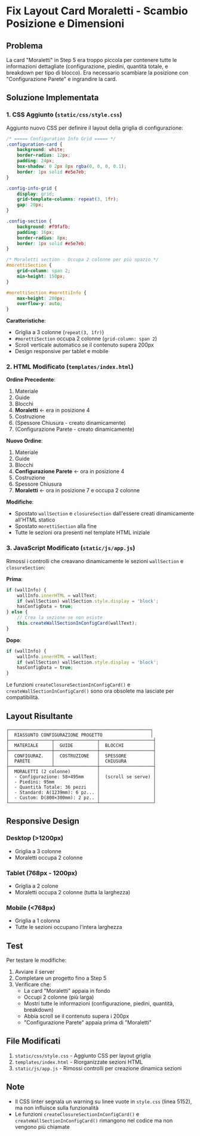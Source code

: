 # Fix Layout Card Moraletti - Scambio Posizione e Dimensioni

## Problema
La card "Moraletti" in Step 5 era troppo piccola per contenere tutte le informazioni dettagliate (configurazione, piedini, quantità totale, e breakdown per tipo di blocco). Era necessario scambiare la posizione con "Configurazione Parete" e ingrandire la card.

## Soluzione Implementata

### 1. CSS Aggiunto (`static/css/style.css`)

Aggiunto nuovo CSS per definire il layout della griglia di configurazione:

```css
/* ===== Configuration Info Grid ===== */
.configuration-card {
    background: white;
    border-radius: 12px;
    padding: 24px;
    box-shadow: 0 2px 8px rgba(0, 0, 0, 0.1);
    border: 1px solid #e5e7eb;
}

.config-info-grid {
    display: grid;
    grid-template-columns: repeat(3, 1fr);
    gap: 20px;
}

.config-section {
    background: #f9fafb;
    padding: 16px;
    border-radius: 8px;
    border: 1px solid #e5e7eb;
}

/* Moraletti section - Occupa 2 colonne per più spazio */
#morettiSection {
    grid-column: span 2;
    min-height: 150px;
}

#morettiSection #morettiInfo {
    max-height: 200px;
    overflow-y: auto;
}
```

**Caratteristiche**:
- Griglia a 3 colonne (`repeat(3, 1fr)`)
- `#morettiSection` occupa 2 colonne (`grid-column: span 2`)
- Scroll verticale automatico se il contenuto supera 200px
- Design responsive per tablet e mobile

### 2. HTML Modificato (`templates/index.html`)

**Ordine Precedente**:
1. Materiale
2. Guide
3. Blocchi
4. **Moraletti** ← era in posizione 4
5. Costruzione
6. (Spessore Chiusura - creato dinamicamente)
7. (Configurazione Parete - creato dinamicamente)

**Nuovo Ordine**:
1. Materiale
2. Guide
3. Blocchi
4. **Configurazione Parete** ← ora in posizione 4
5. Costruzione
6. Spessore Chiusura
7. **Moraletti** ← ora in posizione 7 e occupa 2 colonne

**Modifiche**:
- Spostato `wallSection` e `closureSection` dall'essere creati dinamicamente all'HTML statico
- Spostato `morettiSection` alla fine
- Tutte le sezioni ora presenti nel template HTML iniziale

### 3. JavaScript Modificato (`static/js/app.js`)

Rimossi i controlli che creavano dinamicamente le sezioni `wallSection` e `closureSection`:

**Prima**:
```javascript
if (wallInfo) {
    wallInfo.innerHTML = wallText;
    if (wallSection) wallSection.style.display = 'block';
    hasConfigData = true;
} else {
    // Crea la sezione se non esiste
    this.createWallSectionInConfigCard(wallText);
}
```

**Dopo**:
```javascript
if (wallInfo) {
    wallInfo.innerHTML = wallText;
    if (wallSection) wallSection.style.display = 'block';
    hasConfigData = true;
}
```

Le funzioni `createClosureSectionInConfigCard()` e `createWallSectionInConfigCard()` sono ora obsolete ma lasciate per compatibilità.

## Layout Risultante

```
┌─────────────────────────────────────────────────────┐
│  RIASSUNTO CONFIGURAZIONE PROGETTO                  │
├────────────────┬────────────────┬────────────────────┤
│  MATERIALE     │  GUIDE         │  BLOCCHI           │
├────────────────┼────────────────┼────────────────────┤
│  CONFIGURAZ.   │  COSTRUZIONE   │  SPESSORE          │
│  PARETE        │                │  CHIUSURA          │
├────────────────┴────────────────┼────────────────────┤
│  MORALETTI (2 colonne)          │                    │
│  - Configurazione: 58×495mm     │  (scroll se serve) │
│  - Piedini: 95mm                │                    │
│  - Quantità Totale: 36 pezzi    │                    │
│  - Standard: A(1239mm): 6 pz... │                    │
│  - Custom: D(800×300mm): 2 pz.. │                    │
└─────────────────────────────────┴────────────────────┘
```

## Responsive Design

### Desktop (>1200px)
- Griglia a 3 colonne
- Moraletti occupa 2 colonne

### Tablet (768px - 1200px)
- Griglia a 2 colone
- Moraletti occupa 2 colonne (tutta la larghezza)

### Mobile (<768px)
- Griglia a 1 colonna
- Tutte le sezioni occupano l'intera larghezza

## Test

Per testare le modifiche:

1. Avviare il server
2. Completare un progetto fino a Step 5
3. Verificare che:
   - La card "Moraletti" appaia in fondo
   - Occupi 2 colonne (più larga)
   - Mostri tutte le informazioni (configurazione, piedini, quantità, breakdown)
   - Abbia scroll se il contenuto supera i 200px
   - "Configurazione Parete" appaia prima di "Moraletti"

## File Modificati

1. `static/css/style.css` - Aggiunto CSS per layout griglia
2. `templates/index.html` - Riorganizzate sezioni HTML
3. `static/js/app.js` - Rimossi controlli per creazione dinamica sezioni

## Note

- Il CSS linter segnala un warning su linee vuote in `style.css` (linea 5152), ma non influisce sulla funzionalità
- Le funzioni `createClosureSectionInConfigCard()` e `createWallSectionInConfigCard()` rimangono nel codice ma non vengono più chiamate
